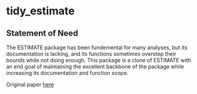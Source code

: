 # tidy_estimate

## Statement of Need

The ESTIMATE package has been fundemental for many analyses, but its documentation is lacking, and its functions sometimes overstep their bounds while not doing enough. This package is a clone of ESTIMATE with an end goal of maintaining the excellent backbone of the package while increasing its documentation and function scope.

Original paper [here](https://www.nature.com/articles/ncomms3612)
